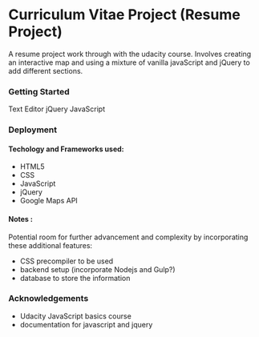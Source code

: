# Curriculum Vitae Project (Resume Project)

A resume project work through with the udacity course. 
Involves creating an interactive map and using a mixture of vanilla javaScript and jQuery to add different sections.


### Getting Started 

Text Editor 
jQuery
JavaScript


### Deployment

#### Techology and Frameworks used:
- HTML5
- CSS
- JavaScript
- jQuery
- Google Maps API


#### Notes : 
Potential room for further advancement and complexity by incorporating these additional features:
- CSS precompiler to be used
- backend setup (incorporate Nodejs and Gulp?)
- database to store the information 

### Acknowledgements

- Udacity JavaScript basics course
- documentation for javascript and jquery
